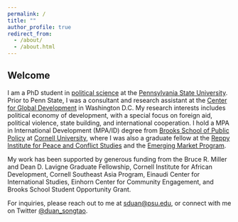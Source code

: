 ```yaml
---
permalink: /
title: ""
author_profile: true
redirect_from: 
  - /about/
  - /about.html
---
```

## Welcome

I am a PhD student in [political science](https://polisci.la.psu.edu/) at the [Pennsylvania State University](https://www.psu.edu/).  Prior to Penn State, I was a consultant and research assistant at the [Center for Global Development](https://www.cgdev.org/) in Washington D.C. My research interests includes political economy of development, with a special focus on foreign aid, political violence, state building, and international cooperation. I hold a MPA in International Development (MPA/ID) degree from [Brooks School of Public Policy](https://publicpolicy.cornell.edu/) at [Cornell University](https://www.cornell.edu/), where I was also a graduate fellow at the [Reppy Institute for Peace and Conflict Studies](https://einaudi.cornell.edu/programs/reppy-institute-peace-and-conflict-studies) and the [Emerging Market Program](https://emergingmarkets.dyson.cornell.edu/). 

My work has been supported by generous funding from the Bruce R. Miller and Dean D. Lavigne Graduate Fellowship, Cornell Institute for African Development, Cornell Southeast Asia Program, Einaudi Center for International Studies, Einhorn Center for Community Engagement, and Brooks School Student Opportunity Grant.  

For inquiries, please reach out to me at [sduan@psu.edu](mailto:sduan@psu.edu), or connect with me on Twitter [@duan_songtao](https://twitter.com/duan_songtao).
